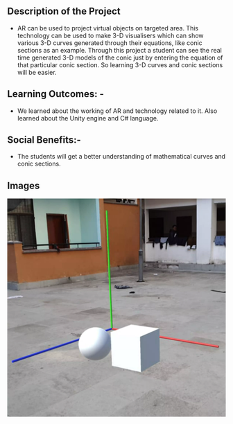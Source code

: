 ## Description of the Project
* AR can be used to project virtual objects on targeted area. This technology can be used to make 3-D visualisers which can show various 3-D curves generated through their equations, like conic sections as an example. Through this project a student can see the real time generated 3-D models of the conic just by entering the equation of that particular conic section. So learning 3-D curves and conic sections will be easier. 

## Learning Outcomes: -
*   We learned about the working of AR and technology related to it. Also learned  about the  Unity engine and C# language.

## Social Benefits:-
*	The students will get a better understanding of mathematical curves and conic sections.
   
    
## Images 
<p>
    <img src="arMathsVisualizer.webp" alt="AR Maths Visualizer">
</p>




